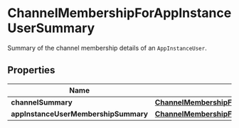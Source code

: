 

# ChannelMembershipForAppInstanceUserSummary

Summary of the channel membership details of an <code>AppInstanceUser</code>.

## Properties

| Name | Type | Description | Notes |
|------------ | ------------- | ------------- | -------------|
|**channelSummary** | [**ChannelMembershipForAppInstanceUserSummaryChannelSummary**](ChannelMembershipForAppInstanceUserSummaryChannelSummary.md) |  |  [optional] |
|**appInstanceUserMembershipSummary** | [**ChannelMembershipForAppInstanceUserSummaryAppInstanceUserMembershipSummary**](ChannelMembershipForAppInstanceUserSummaryAppInstanceUserMembershipSummary.md) |  |  [optional] |



